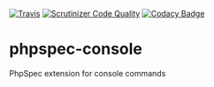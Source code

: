 [![Travis](https://travis-ci.org/tidal/phpspec-console.svg?branch=master)](https://travis-ci.org/tidal/phpspec-console) 
[![Scrutinizer Code Quality](https://scrutinizer-ci.com/g/tidal/phpspec-console/badges/quality-score.png?b=master)](https://scrutinizer-ci.com/g/tidal/phpspec-console/?branch=master)
[![Codacy Badge](https://api.codacy.com/project/badge/Grade/5d5f92fd13c34821b15560c8da5e2b25)](https://www.codacy.com/app/timomichna/phpspec-console?utm_source=github.com&amp;utm_medium=referral&amp;utm_content=tidal/phpspec-console&amp;utm_campaign=Badge_Grade)

# phpspec-console

PhpSpec extension for console commands
